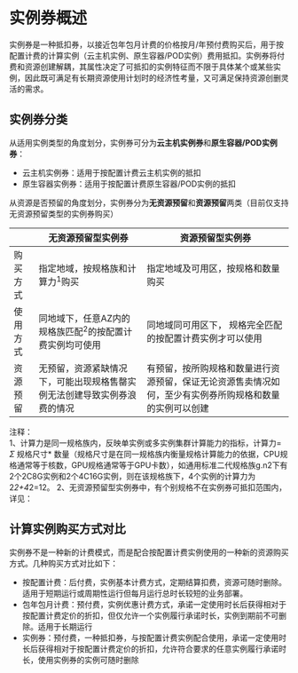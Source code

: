 # 实例券概述

实例券是一种抵扣券，以接近包年包月计费的价格按月/年预付费购买后，用于按配置计费的计算实例（云主机实例、原生容器/POD实例）费用抵扣。实例券将付费和资源创建解耦，其属性决定了可抵扣的实例特征而不限于具体某个或某些实例，因此既可满足有长期资源使用计划时的经济性考量，又可满足保持资源创删灵活的需求。

## 实例券分类
从适用实例类型的角度划分，实例券可分为**云主机实例券**和**原生容器/POD实例券**：
* 云主机实例券：适用于按配置计费云主机实例的抵扣
* 原生容器实例券：适用于按配置计费原生容器/POD实例的抵扣

从资源是否预留的角度划分，实例券分为**无资源预留**和**资源预留**两类（目前仅支持无资源预留类型的实例券购买）

|                   | 无资源预留型实例券                 | 资源预留型实例券         |
| ------------------- | ------------------- |---------------|
| 购买方式  | 指定地域，按规格族和计算力<sup>1</sup>购买 | 指定地域及可用区，按规格和数量购买 |
| 使用方式  | 同地域下，任意AZ内的规格族匹配<sup>2</sup>的按配置计费实例均可使用 | 同地域同可用区下， 规格完全匹配的按配置计费实例才可以使用|
| 资源预留  | 无预留，资源紧缺情况下，可能出现规格售罄实例无法创建导致实例券浪费的情况 | 有预留，按所购规格和数量进行资源预留，保证无论资源售卖情况如何，至少有实例券所购规格和数量的实例可以创建 |

注释：<br>
1、计算力是同一规格族内，反映单实例或多实例集群计算能力的指标，计算力= $\Sigma$ 规格尺寸* 数量（规格尺寸是在同一规格族内衡量规格计算能力的依据，CPU规格通常等于核数，GPU规格通常等于GPU卡数），如通用标准二代规格族g.n2下有2个2C8G实例和2个4C16G实例，则在该规格族下，4个实例的计算力为2*2+4*2=12。
2、无资源预留型实例券中，有个别规格不在实例券可抵扣范围内，详见：

## 计算实例购买方式对比
实例券不是一种新的计费模式，而是配合按配置计费实例使用的一种新的资源购买方式。几种购买方式对比如下：
* 按配置计费：后付费，实例基本计费方式，定期结算扣费，资源可随时删除。适用于短期运行或周期性运行但每月运行总时长较短的业务部署。
* 包年包月计费：预付费，实例优惠计费方式，承诺一定使用时长后获得相对于按配置计费定价的折扣，但仅允许一个实例履行承诺时长，实例到期前不可删除。适用于长期运行
* 实例券：预付费，一种抵扣券，与按配置计费实例配合使用，承诺一定使用时长后获得相对于按配置计费定价的折扣，允许符合要求的任意实例履行承诺时长，使用实例券的实例可随时删除





